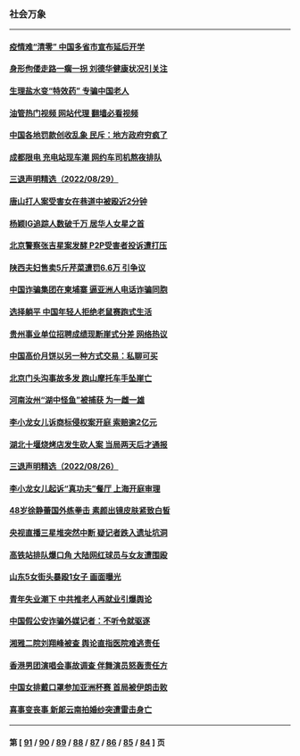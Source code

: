 ### 社会万象
---
#### [疫情难“清零” 中国多省市宣布延后开学](../../pages/ncid282/n13814352.md?08311645) 
#### [身形佝偻走路一瘸一拐 刘德华健康状况引关注](../../pages/ncid282/n13814097.md?08311645) 
#### [生理盐水变“特效药” 专骗中国老人](../../pages/ncid282/n13813910.md?08311645) 
#### [油管热门视频 网站代理 翻墙必看视频](http://209.222.30.114:81/youtube.html?08311645)
#### [中国各地罚款创收乱象 民斥：地方政府穷疯了](../../pages/ncid282/n13813735.md?08311645) 
#### [成都限电 充电站现车潮 网约车司机熬夜排队](../../pages/ncid282/n13813654.md?08311645) 
#### [三退声明精选（2022/08/29）](../../pages/ncid282/n13813459.md?08311645) 
#### [唐山打人案受害女在巷道中被殴近2分钟](../../pages/ncid282/n13812913.md?08311645) 
#### [杨颖IG追踪人数破千万 居华人女星之首](../../pages/ncid282/n13812465.md?08311645) 
#### [北京警察张吉星案发酵 P2P受害者投诉遭打压](../../pages/ncid282/n13812375.md?08311645) 
#### [陕西夫妇售卖5斤芹菜遭罚6.6万 引争议](../../pages/ncid282/n13811679.md?08311645) 
#### [中国诈骗集团在柬埔寨 逼亚洲人电话诈骗同胞](../../pages/ncid282/n13811627.md?08311645) 
#### [选择躺平 中国年轻人拒绝老鼠赛跑式生活](../../pages/ncid282/n13811578.md?08311645) 
#### [贵州事业单位招聘成绩现断崖式分差 网络热议](../../pages/ncid282/n13811460.md?08311645) 
#### [中国高价月饼以另一种方式交易：私聊可买](../../pages/ncid282/n13811337.md?08311645) 
#### [北京门头沟事故多发 跑山摩托车手坠崖亡](../../pages/ncid282/n13811392.md?08311645) 
#### [河南汝州“湖中怪鱼”被捕获 为一雌一雄](../../pages/ncid282/n13811348.md?08311645) 
#### [李小龙女儿诉商标侵权案开庭 索赔逾2亿元](../../pages/ncid282/n13811367.md?08311645) 
#### [湖北十堰烧烤店发生砍人案 当局两天后才通报](../../pages/ncid282/n13811075.md?08311645) 
#### [三退声明精选（2022/08/26）](../../pages/ncid282/n13811131.md?08311645) 
#### [李小龙女儿起诉“真功夫”餐厅 上海开庭审理](../../pages/ncid282/n13810983.md?08311645) 
#### [48岁徐静蕾国外练拳击 素颜出镜皮肤紧致白皙](../../pages/ncid282/n13811009.md?08311645) 
#### [央视直播三星堆突然中断 疑记者跌入遗址坑洞](../../pages/ncid282/n13810971.md?08311645) 
#### [高铁站排队爆口角 大陆网红球员与女友遭围殴](../../pages/ncid282/n13810748.md?08311645) 
#### [山东5女街头暴殴1女子 画面曝光](../../pages/ncid282/n13810685.md?08311645) 
#### [青年失业潮下 中共推老人再就业引爆舆论](../../pages/ncid282/n13810525.md?08311645) 
#### [中国假公安诈骗外媒记者：不听令就驱逐](../../pages/ncid282/n13810359.md?08311645) 
#### [湘雅二院刘翔峰被查 舆论直指医院难逃责任](../../pages/ncid282/n13810352.md?08311645) 
#### [香港男团演唱会事故调查 伴舞演员怒轰责任方](../../pages/ncid282/n13810322.md?08311645) 
#### [中国女排戴口罩参加亚洲杯赛 首局被伊朗击败](../../pages/ncid282/n13810160.md?08311645) 
#### [喜事变丧事 新郞云南拍婚纱突遭雷击身亡](../../pages/ncid282/n13809786.md?08311645) 

---
#### 第 [ [91](./91.md?08311645) / [90](./90.md?08311645) / [89](./89.md?08311645) / [88](./88.md?08311645) / [87](./87.md?08311645) / [86](./86.md?08311645) / [85](./85.md?08311645) / [84](./84.md?08311645) ] 页
